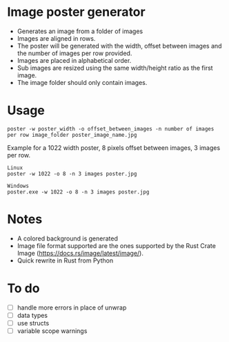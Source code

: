 
# Image poster generator

- Generates an image from a folder of images
- Images are aligned in rows.
- The poster will be generated with the width, offset between images and the number of images per row provided.
- Images are placed in alphabetical order.
- Sub images are resized using the same width/height ratio as the first image.
- The image folder should only contain images.

# Usage
```
poster -w poster_width -o offset_between_images -n number of images per row image_folder poster_image_name.jpg
```
Example for a 1022 width poster, 8 pixels offset between images, 3 images per row.
```
Linux
poster -w 1022 -o 8 -n 3 images poster.jpg

Windows
poster.exe -w 1022 -o 8 -n 3 images poster.jpg
```

# Notes
- A colored background is generated
- Image file format supported are the ones supported by the Rust Crate Image (https://docs.rs/image/latest/image/).
- Quick rewrite in Rust from Python

# To do
- [ ] handle more errors in place of unwrap
- [ ] data types
- [ ] use structs
- [ ] variable scope warnings